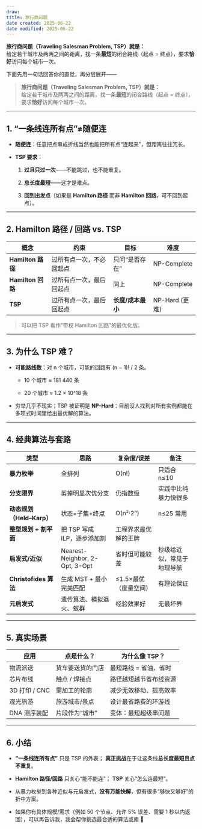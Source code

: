 ```yaml
---
draw:
title: 旅行商问题
date created: 2025-06-22
date modified: 2025-06-22
---
```

**旅行商问题（Traveling Salesman Problem, TSP）就是：**  
给定若干城市及两两之间的距离，找一条**最短**的闭合路线（起点 = 终点），要求**恰好**访问每个城市一次。

下面先用一句话回答你的直觉，再分层展开——

> **旅行商问题（Traveling Salesman Problem, TSP）就是：**  
> 给定若干城市及两两之间的距离，找一条**最短**的闭合路线（起点 = 终点），要求**恰好**访问每个城市一次。

---

## 1. “一条线连所有点”≠随便连

- **随便连**：任意把点串成折线当然也能把所有点“连起来”，但距离往往冗长。
    
- **TSP 要求**：
    
    1. **过且只过一次**——不能跳过，也不能重复。
        
    2. **总长度最短**——这才是难点。
        
    3. **回到出发点**（如果是 **Hamilton 路径** 而非 **Hamilton 回路**，可不回到起点）。
        

---

## 2. Hamilton 路径 / 回路 vs. TSP

|概念|约束|目标|难度|
|---|---|---|---|
|**Hamilton 路径**|过所有点一次，不必回起点|只问“是否存在”|NP-Complete|
|**Hamilton 回路**|过所有点一次，最后回起点|同上|NP-Complete|
|**TSP**|过所有点一次，最后回起点|**长度/成本最小**|NP-Hard (更难)|

> 可以把 TSP 看作“带权 Hamilton 回路”的最优化版。

---

## 3. 为什么 TSP 难？

- **可能路线数**：对 n 个城市，可能的回路有 (n − 1)! / 2 条。
    
    - 10 个城市 ≈ 181 440 条
        
    - 20 个城市 ≈ 1.2 × 10^18 条
        
- 穷举几乎不现实；TSP 被证明是 **NP-Hard**：目前没人找到对所有实例都能在多项式时间里给出最优解的算法。
    

---

## 4. 经典算法与套路

|类型|思路|复杂度/误差|备注|
|---|---|---|---|
|**暴力枚举**|全排列|O(n!)|只适合 n≤10|
|**分支限界**|剪掉明显次优分支|仍指数级|实践中比纯暴力快很多|
|**动态规划（Held–Karp）**|状态=子集+终点|O(n²·2ⁿ)|n≤25 常用|
|**整型规划 + 割平面**|把 TSP 写成 ILP，逐步添加割|工程界求最优解的王牌||
|**启发式/近似**|Nearest-Neighbor, 2-Opt, 3-Opt|省时但可能较差|秒级给近似，常见于地理导航|
|**Christofides 算法**|生成 MST + 最小完美匹配|≤1.5×最优（度量空间）|有理论保证|
|**元启发式**|遗传算法、模拟退火、蚁群|经验效果好|无最坏界|

---

## 5. 真实场景

|应用|点是什么？|为什么像 TSP？|
|---|---|---|
|物流派送|货车要送货的门店|最短路线 = 省油、省时|
|芯片布线|触点 / 焊接点|路径越短越节省布线资源|
|3D 打印 / CNC|需加工的轮廓|减少无效移动、提高效率|
|观光旅游|旅游城市/景点|设计最省路费的环游线|
|DNA 测序装配|片段作为“城市”|变体：最短超级串问题|

---

## 6. 小结

- **“一条线连所有点”** 只是 TSP 的外表；
    **真正挑战**在于让这条线**总长度最短且点不重复**。
    
- **Hamilton 路径/回路** 只关心“能不能连”；
    **TSP** 关心“怎么连最短”。
    
- 从暴力枚举到各种近似与元启发式，**没有万能快解**，但有很多“够快又够好”的折中方案。
    
- 如果你有具体规模/需求（例如 50 个节点、允许 5% 误差、需要 1 秒以内返回），可以再告诉我，我会帮你挑选最合适的算法或库 🚀

